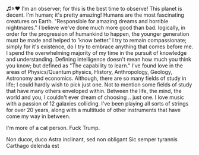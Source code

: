 ♫≥❤
I'm an observer; for this is the best time to observe!
This planet is decent.
I'm human; it's pretty amazing!
Humans are the most fascinating creatures on Earth.
"Responsible for amazing dreams and horrible nightmares."
I believe we've done much more good than bad.
logically, in order for the progression of humankind to happen, the younger generation must be made and helped to 'know better.'
I try to remain compassionate; simply for it's existence, do I try to embrace anything that comes before me.
I spend the overwhelming majority of my time in the pursuit of knowledge and understanding.
Defining intelligence doesn't mean how much you think you know; but defined as "The capability to learn." 
I've found love in the areas of Physics/Quantum physics, History, Anthropology, Geology, Astronomy and economics.
Although, there are so many fields of study in life; I could hardly wish to pick just one.
Not to mention some fields of study that have many others enveloped within. 
Between the life, the mind, the world and you, I couldn't ever dream of choosing
.. just one.
I love music with a passion of 
12 galaxies colliding.
I've been playing all sorts of strings for over 20 years, along with a multitude of other instruments that have come my way in between.

I'm more of a cat person.
Fuck Trump.

Non ducor, duco
Astra inclinant, sed non obligant
Sic semper tyrannis
Carthago delenda est
